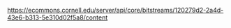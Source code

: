 https://ecommons.cornell.edu/server/api/core/bitstreams/120279d2-2a4d-43e6-b313-5e310d02f5a8/content